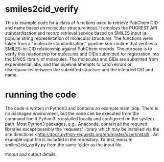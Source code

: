 # smiles2cid_verify
This is example code for a class of functions used to retrieve PubChem CID and name based on molecular structure input. It employs the PUGREST API standardization and record retrieval service based on SMILES input (a popular string representation of molecular structure). The functions were taken from a "molecule standardization" pipeline sub-routine that verifies a SMILES-to-CID relationship against PubChem records. The purpose is to verify this relationship for molecules and CIDs submitted for registration into the LINCS library of molecules. The molecules and CIDs are submitted from experimental labs, and this pipeline attempts to catch errors or discrepancies between the submitted structure and the intended CID and name.

# running the code
The code is written in Python3 and contains an example main loop. There is no packaged environment, but the code can be executed from the command line if Python3 is installed locally and configured on the system path. Most Python3 packages, e.g., Anaconda, contain all the required libraries except possibly the 'requests' library which may be installed via the site directions <http://docs.python-requests.org/en/master/user/install/ . An example input file is included in the repository. To test, execute smiles2cid_verify.py from the same folder as the input file.

#input and output details
